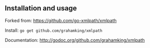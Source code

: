 Installation and usage
----------------------

Forked from: https://github.com/go-xmlpath/xmlpath

Install: `go get github.com/grahamking/xmlpath`

Documentation: http://godoc.org/github.com/grahamking/xmlpath
